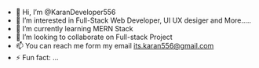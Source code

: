 - 👋 Hi, I’m @KaranDeveloper556
- 👀 I’m interested in Full-Stack Web Developer, UI UX desiger and More.....
- 🌱 I’m currently learning MERN Stack
- 💞️ I’m looking to collaborate on Full-stack Project
- 📫 You can reach me form my email its.karan556@gmail.com
- ⚡ Fun fact: ...

<!---
KaranDeveloper556/KaranDeveloper556 is a ✨ special ✨ repository because its `README.md` (this file) appears on your GitHub profile.
You can click the Preview link to take a look at your changes.
--->
